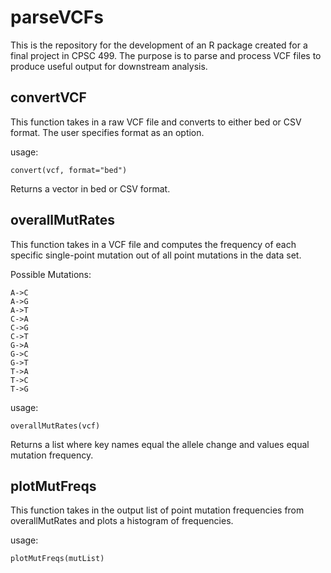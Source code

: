 # parseVCFs
This is the repository for the development of an R package created for a final project in CPSC 499. The purpose is to parse and process VCF files to produce useful output for downstream analysis.

## convertVCF
This function takes in a raw VCF file and converts to either bed or CSV format. The user specifies format as an option.

usage:
```
convert(vcf, format="bed")
```
Returns a vector in bed or CSV format.

## overallMutRates
This function takes in a VCF file and computes the frequency of each specific single-point mutation out of all point mutations in the data set.

Possible Mutations:
```
A->C
A->G
A->T
C->A
C->G
C->T
G->A
G->C
G->T
T->A
T->C
T->G
```

usage:
```
overallMutRates(vcf)
```
Returns a list where key names equal the allele change and values equal mutation frequency.

## plotMutFreqs
This function takes in the output list of point mutation frequencies from overallMutRates and plots a histogram of frequencies.

usage:
```
plotMutFreqs(mutList)
```